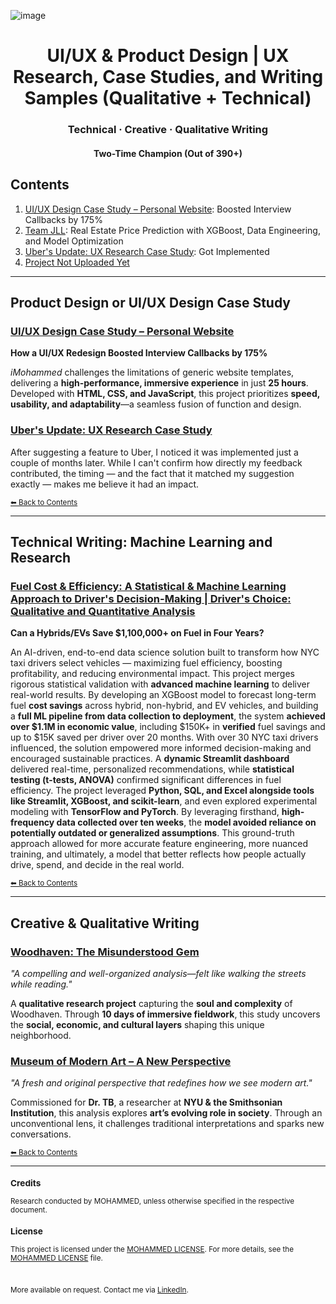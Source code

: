 ![image](https://github.com/user-attachments/assets/b60130c1-c795-463b-bc1b-a2a23a3c3218)

<div align="center">
  <h1>UI/UX & Product Design | UX Research, Case Studies, and Writing Samples (Qualitative + Technical)</h1>
  <h3>Technical · Creative · Qualitative Writing</h3>
  <h4>Two-Time Champion (Out of 390+)</h4>
</div>

## Contents
1. [UI/UX Design Case Study – Personal Website](#): Boosted Interview Callbacks by 175%
2. [Team JLL](#): Real Estate Price Prediction with XGBoost, Data Engineering, and Model Optimization
3. [Uber's Update: UX Research Case Study](#): Got Implemented
4. [Project Not Uploaded Yet](#)

---

## **Product Design or UI/UX Design Case Study**

### [UI/UX Design Case Study – Personal Website](https://github.com/tech-moh-logy/UI-UX-Case-Studies/blob/main/Personal-Website/iMohammed%20©%20-%20UI-UX%20Design%20Case%20Study-2.pdf)  
**How a UI/UX Redesign Boosted Interview Callbacks by 175%**  

*iMohammed* challenges the limitations of generic website templates, delivering a **high-performance, immersive experience** in just **25 hours**. Developed with **HTML, CSS, and JavaScript**, this project prioritizes **speed, usability, and adaptability**—a seamless fusion of function and design.

### [Uber's Update: UX Research Case Study](#)  
After suggesting a feature to Uber, I noticed it was implemented just a couple of months later. While I can't confirm how directly my feedback contributed, the timing — and the fact that it matched my suggestion exactly — makes me believe it had an impact.

<sub>[⬅ Back to Contents](#contents)</sub>

---

## **Technical Writing: Machine Learning and Research**

### [Fuel Cost & Efficiency: A Statistical & Machine Learning Approach to Driver's Decision-Making | Driver's Choice:  Qualitative and Quantitative Analysis](https://github.com/tech-moh-logy/Data-AI/tree/main/Driver's%20Choice)

**Can a Hybrids/EVs Save $1,100,000+ on Fuel in Four Years?**  

An AI-driven, end-to-end data science solution built to transform how NYC taxi drivers select vehicles — maximizing fuel efficiency, boosting profitability, and reducing environmental impact. This project merges rigorous statistical validation with **advanced machine learning** to deliver real-world results. By developing an XGBoost model to forecast long-term fuel **cost savings** across hybrid, non-hybrid, and EV vehicles, and building a **full ML pipeline from data collection to deployment**, the system **achieved over $1.1M in economic value**, including $150K+ in **verified** fuel savings and up to $15K saved per driver over 20 months. With over 30 NYC taxi drivers influenced, the solution empowered more informed decision-making and encouraged sustainable practices. A **dynamic Streamlit dashboard** delivered real-time, personalized recommendations, while **statistical testing (t-tests, ANOVA)** confirmed significant differences in fuel efficiency. The project leveraged **Python, SQL, and Excel alongside tools like Streamlit, XGBoost, and scikit-learn**, and even explored experimental modeling with **TensorFlow and PyTorch**. By leveraging firsthand, **high-frequency data collected over ten weeks**, the **model avoided reliance on potentially outdated or generalized assumptions**. This ground-truth approach allowed for more accurate feature engineering, more nuanced training, and ultimately, a model that better reflects how people actually drive, spend, and decide in the real world.

<sub>[⬅ Back to Contents](#contents)</sub>

---

## **Creative & Qualitative Writing**

### [Woodhaven: The Misunderstood Gem](https://github.com/tech-moh-logy/MWS/blob/main/mohammedTiger.qualitativeAnalysis.ws.pdf)  
*"A compelling and well-organized analysis—felt like walking the streets while reading."*  

A **qualitative research project** capturing the **soul and complexity** of Woodhaven. Through **10 days of immersive fieldwork**, this study uncovers the **social, economic, and cultural layers** shaping this unique neighborhood.

### [Museum of Modern Art – A New Perspective](https://github.com/tech-moh-logy/MWS/blob/main/mohammedTiger.MoMA.ws.pdf)  
*"A fresh and original perspective that redefines how we see modern art."*  

Commissioned for **Dr. TB**, a researcher at **NYU & the Smithsonian Institution**, this analysis explores **art’s evolving role in society**. Through an unconventional lens, it challenges traditional interpretations and sparks new conversations.

<sub>[⬅ Back to Contents](#contents)</sub>

---

<sub>
  
  ### Credits
  
  Research conducted by MOHAMMED, unless otherwise specified in the respective document.
  
  ### License
  
  This project is licensed under the [MOHAMMED LICENSE](https://github.com/tech-moh-logy/MOHAMMED-License/blob/main/README.md). For more details, see the [MOHAMMED LICENSE](https://github.com/tech-moh-logy/MOHAMMED-License/blob/main/README.md) file.

  <br>

  More available on request. Contact me via [LinkedIn](https://www.linkedin.com/in/mohtech/).
   
</sub>

